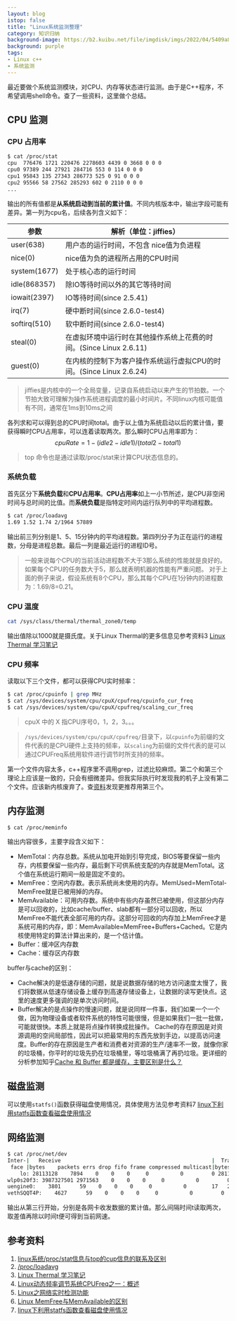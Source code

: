```yaml
---
layout: blog
istop: false
title: "Linux系统监测整理"
category: 知识归纳
background-image: https://b2.kuibu.net/file/imgdisk/imgs/2022/04/5409a8af8839d3f5.png
background: purple
tags:
- Linux c++
- 系统监测
---
```


最近要做个系统监测模块，对CPU、内存等状态进行监测。由于是C++程序，不希望调用shell命令。查了一些资料，这里做个总结。

## CPU 监测
### CPU 占用率

```bash
$ cat /proc/stat
cpu  776476 1721 220476 2278603 4439 0 3668 0 0 0
cpu0 97389 244 27921 284716 553 0 114 0 0 0
cpu1 95843 135 27343 286773 525 0 91 0 0 0
cpu2 95566 58 27562 285293 602 0 2110 0 0 0
...
```

输出的所有值都是**从系统启动到当前的累计值**。不同内核版本中，输出字段可能有差异。第一列为cpu名，后续各列含义如下：


| 参数         | 解析（单位：jiffies）                                        |
| ------------ | ------------------------------------------------------------ |
| user(638)    | 用户态的运行时间，不包含 nice值为负进程 |
| nice(0)      | nice值为负的进程所占用的CPU时间 |
| system(1677) | 处于核心态的运行时间           |
| idle(868357) | 除IO等待时间以外的其它等待时间 |
| iowait(2397) | IO等待时间(since 2.5.41)       |
| irq(7)       | 硬中断时间(since 2.6.0-test4)  |
| softirq(510) | 软中断时间(since 2.6.0-test4)  |
| steal(0)     | 在虚拟环境中运行时在其他操作系统上花费的时间。(Since Linux 2.6.11) |
| guest(0)     | 在内核的控制下为客户操作系统运行虚拟CPU的时间。(Since Linux 2.6.24) |

> jiffies是内核中的一个全局变量，记录自系统启动以来产生的节拍数。一个节拍大致可理解为操作系统进程调度的最小时间片。不同linux内核可能值有不同，通常在1ms到10ms之间

各列求和可以得到总的CPU时间total。由于以上值为系统启动以后的累计值，要获得瞬时CPU占用率，可以连着读取两次。那么瞬时CPU占用率即为：
$$
    cpuRate = 1- (idle2-idle1)/(total2-total1)
$$

> top 命令也是通过读取/proc/stat来计算CPU状态信息的。

### 系统负载
首先区分下**系统负载**和**CPU占用率**。**CPU占用率**如上一小节所述，是CPU非空闲时间与总时间的比值。而**系统负载**是指特定时间内运行队列中的平均进程数。

```bash
$ cat /proc/loadavg 
1.69 1.52 1.74 2/1964 57889
```

输出前三列分别是1、5、15分钟内的平均进程数。第四列分子为正在运行的进程数，分母是进程总数。最后一列是最近运行的进程ID号。

> 一般来说每个CPU的当前活动进程数不大于3那么系统的性能就是良好的。如果每个CPU的任务数大于5，那么就表明机器的性能有严重问题。
> 对于上面的例子来说，假设系统有8个CPU，那么其每个CPU在1分钟内的进程数为：1.69/8=0.21。

### CPU 温度
```bash
cat /sys/class/thermal/thermal_zone0/temp
```
输出值除以1000就是摄氏度。关于Linux Thermal的更多信息见参考资料3 [Linux Thermal 学习笔记](https://www.cnblogs.com/hellokitty2/p/15600099.html)

### CPU 频率

读取以下三个文件，都可以获得CPU实时频率：
```bash
$ cat /proc/cpuinfo | grep MHz
$ cat /sys/devices/system/cpu/cpuX/cpufreq/cpuinfo_cur_freq
$ cat /sys/devices/system/cpu/cpuX/cpufreq/scaling_cur_freq
```
> cpuX 中的 X 指CPU序号0，1，2，3。。。

> `/sys/devices/system/cpu/cpuX/cpufreq/`目录下，以`cpuinfo`为前缀的文件代表的是CPU硬件上支持的频率，以`scaling`为前缀的文件代表的是可以通过CPUFreq系统用软件进行调节时所支持的频率。

第一个文件内容太多，c++程序里不调用grep，过滤比较麻烦。第二个和第三个理论上应该是一致的，只会有细微差异。但我实际执行时发现我的机子上没有第二个文件。应该新内核废弃了。查[资料](https://bugzilla.kernel.org/show_bug.cgi?id=197009)发现更推荐用第三个。

## 内存监测

```bash
$ cat /proc/meminfo
```
输出内容很多，主要字段含义如下：
- MemTotal：内存总数。系统从加电开始到引导完成，BIOS等要保留一些内存，内核要保留一些内存，最后剩下可供系统支配的内存就是MemTotal。这个值在系统运行期间一般是固定不变的。
- MemFree：空闲内存数。表示系统尚未使用的内存。MemUsed=MemTotal-MemFree就是已被用掉的内存。
- MemAvailable：可用内存数。系统中有些内存虽然已被使用，但这部分内存是可以回收的，比如cache/buffer、slab都有一部分可以回收，所以MemFree不能代表全部可用的内存。这部分可回收的内存加上MemFree才是系统可用的内存，即：MemAvailable≈MemFree+Buffers+Cached。它是内核使用特定的算法计算出来的，是一个估计值。
- Buffer：缓冲区内存数
- Cache：缓存区内存数

buffer与cache的区别：
- Cache解决的是低速存储的问题，就是说数据存储的地方访问速度太慢了，我们将数据从低速存储设备上缓存到高速存储设备上，让数据的读写更快点。这里的速度更多强调的是单次访问时间。
- Buffer解决的是点操作的慢速问题，就是说同样一件事，我们如果一个一个做，因为物理设备或者软件系统的特性可能很慢，但是如果我们一批一批做，可能就很快。本质上就是将点操作转换成批操作。
Cache的存在原因是对资源调用的空间局部性，因此可以把最常用的东西先放到手边，以提高访问速度。Buffer的存在原因是生产者和消费者对资源的生产/速率不一致，就像你家的垃圾桶，你平时的垃圾先扔在垃圾桶里，等垃圾桶满了再扔垃圾。更详细的分析参加知乎[Cache 和 Buffer 都是缓存，主要区别是什么？](https://www.zhihu.com/question/26190832)

## 磁盘监测
可以使用`statfs()`函数获得磁盘使用情况，具体使用方法见参考资料7 [linux下利用statfs函数查看磁盘使用情况](https://www.cnblogs.com/taoye1997/p/11815088.html)

## 网络监测
```bash
$ cat /proc/net/dev
Inter-|   Receive                                                |  Transmit
 face |bytes    packets errs drop fifo frame compressed multicast|bytes    packets errs drop fifo colls carrier compressed
    lo: 28113128    7894    0    0    0     0          0         0 28113128    7894    0    0    0     0       0          0
wlp0s20f3: 3987327501 2971563    0    0    0     0          0         0 168990144 1148220    0    0    0     0       0          0
uengine0:    3801      59    0    0    0     0          0        17   204121    2843    0    0    0     0       0          0
vethSQQT4P:    4627      59    0    0    0     0          0         0   205871    2870    0    0    0     0       0          0
```
输出从第三行开始，分别是各网卡收发数据的累计值。那么间隔时间t读取两次，取差值再除以时间t便可得到当前网速。



## 参考资料

1. [linux系统/proc/stat信息与top的cup信息的联系及区别](https://www.cnblogs.com/harrymore/p/9094898.html#_label1_0)
2. [/proc/loadavg](https://blog.csdn.net/b2222505/article/details/54135805)
3. [Linux Thermal 学习笔记](https://www.cnblogs.com/hellokitty2/p/15600099.html)
4. [Linux动态频率调节系统CPUFreq之一：概述](https://blog.csdn.net/droidphone/article/details/9346981)
5. [Linux之网络实时检测功能](https://www.cnblogs.com/johnnyzen/p/8009053.html)
6. [Linux MemFree与MemAvailable的区别](https://blog.51cto.com/xujpxm/1961072)
7. [linux下利用statfs函数查看磁盘使用情况](https://www.cnblogs.com/taoye1997/p/11815088.html)


